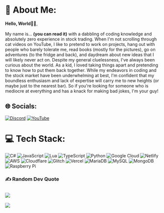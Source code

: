 
# 💫 About Me:
 **Hello, World**👋🏼,<br><br>
My name is... **(you can read it)** with a dabbling of coding knowledge and absolutely zero experience in stock trading. When I'm not scrolling through cat videos on YouTube, I like to pretend to work on projects, hang out with people who barely tolerate me, read books (mostly for the pictures), go on adventures (to the fridge and back), and daydream about new ideas that I will likely never act on.
Despite my general cluelessness, I've always been curious about the world. As a kid, I loved taking things apart and pretending to know how to put them back together. While my endeavors in coding and the stock market have been underwhelming at best, I'm confident that my boundless enthusiasm and lack of expertise will carry me to new heights (or maybe just to the nearest bar).
So if you're looking for someone who is mediocre at everything and has a knack for making bad jokes, I'm your guy!

## 🌐 Socials:
[![Discord](https://img.shields.io/badge/Discord-%237289DA.svg?logo=discord&logoColor=white)](https://discord.gg/vb8T5gPdtp) [![YouTube](https://img.shields.io/badge/YouTube-%23FF0000.svg?logo=YouTube&logoColor=white)](https://youtube.com/@Vanthres?si=8O5kasC5NHVAKLTG)

# 💻 Tech Stack:
![C#](https://img.shields.io/badge/c%23-%23239120.svg?style=plastic&logo=c-sharp&logoColor=white) ![JavaScript](https://img.shields.io/badge/javascript-%23323330.svg?style=plastic&logo=javascript&logoColor=%23F7DF1E) ![Lua](https://img.shields.io/badge/lua-%232C2D72.svg?style=plastic&logo=lua&logoColor=white) ![TypeScript](https://img.shields.io/badge/typescript-%23007ACC.svg?style=plastic&logo=typescript&logoColor=white) ![Python](https://img.shields.io/badge/python-3670A0?style=plastic&logo=python&logoColor=ffdd54) ![Google Cloud](https://img.shields.io/badge/Google%20Cloud-%234285F4.svg?style=plastic&logo=google-cloud&logoColor=white) ![Netlify](https://img.shields.io/badge/netlify-%23000000.svg?style=plastic&logo=netlify&logoColor=#00C7B7) ![AWS](https://img.shields.io/badge/AWS-%23FF9900.svg?style=plastic&logo=amazon-aws&logoColor=white) ![Cloudflare](https://img.shields.io/badge/Cloudflare-F38020?style=plastic&logo=Cloudflare&logoColor=white) ![Glitch](https://img.shields.io/badge/glitch-%233333FF.svg?style=plastic&logo=glitch&logoColor=white) ![Vercel](https://img.shields.io/badge/vercel-%23000000.svg?style=plastic&logo=vercel&logoColor=white) ![MariaDB](https://img.shields.io/badge/MariaDB-003545?style=plastic&logo=mariadb&logoColor=white) ![MySQL](https://img.shields.io/badge/mysql-%2300f.svg?style=plastic&logo=mysql&logoColor=white) ![MongoDB](https://img.shields.io/badge/MongoDB-%234ea94b.svg?style=plastic&logo=mongodb&logoColor=white) ![Raspberry Pi](https://img.shields.io/badge/-RaspberryPi-C51A4A?style=plastic&logo=Raspberry-Pi) 
### ✍️ Random Dev Quote
![](https://quotes-github-readme.vercel.app/api?type=horizontal&theme=radical)
---
[![](https://visitcount.itsvg.in/api?id=LAV1N&label=Profile%20Views&color=0&icon=6&pretty=false)](https://visitcount.itsvg.in)
